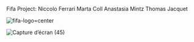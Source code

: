 Fifa Project: Niccolo Ferrari
              Marta Coll
              Anastasia Mintz
              Thomas Jacquet

![fifa-logo](https://user-images.githubusercontent.com/80694192/113353965-bb073800-933e-11eb-843d-e38131b52146.png)=center










![Capture d’écran (45)](https://user-images.githubusercontent.com/80694192/113003153-be4dc880-9172-11eb-91c2-6d6b9709ecf4.png)
